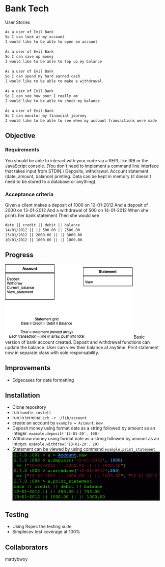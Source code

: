 # Bank Tech

User Stories

```
As a user of Evil Bank
So I can look at my account
I would like to be able to open an account

As a user of Evil Bank
So I can save up money
I would like to be able to top up my balance

As a user of Evil Bank
So I can spend my hard earned cash
I would like to be able to make a withdrawal

As a user of Evil Bank
So I can see how poor I really am
I would like to be able to check my balance

As a user of Evil Bank
So I can monitor my financial journey
I would like to be able to see when my account transactions were made

```

## Objective
### Requirements
You should be able to interact with your code via a REPL like IRB or the JavaScript console. (You don't need to implement a command line interface that takes input from STDIN.)
Deposits, withdrawal.
Account statement (date, amount, balance) printing.
Data can be kept in memory (it doesn't need to be stored to a database or anything).

### Acceptance criteria
Given a client makes a deposit of 1000 on 10-01-2012
And a deposit of 2000 on 13-01-2012
And a withdrawal of 500 on 14-01-2012
When she prints her bank statement
Then she would see

```
date || credit || debit || balance
14/01/2012 || || 500.00 || 2500.00
13/01/2012 || 2000.00 || || 3000.00
10/01/2012 || 1000.00 || || 1000.00
```

## Progress
![](images/Bank.png)
Basic version of bank account created.
Deposit and withdrawal functions can update the balance. User can view their balance at anytime.
Print statement now in separate class with sole responsability.

## Improvements
- Edgecases for date formatting

## Installation
- Clone repository
- run ```bundle install```
- run in terminal ```irb -r ./lib/account```
- create an account by ```example = Account.new```
- Deposit money using format date as a string followed by amount as an integer. ```example.deposit('12-01-20', 100)```
- Withdraw money using format date as a string followed by amount as an integer. ```example.withdraw('13-01-20', 20)```
- Statement can be viewed by using command ```example.print_statement```
![](images/screenshot_bank.png)

## Testing
- Using Rspec the testing suite
- Simplecov test coverage at 100%

## Collaborators
mattybwoy